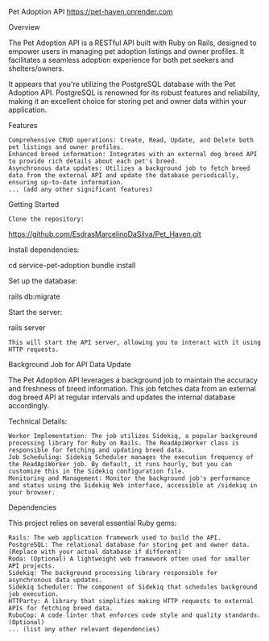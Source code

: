 Pet Adoption API
https://pet-haven.onrender.com

Overview

The Pet Adoption API is a RESTful API built with Ruby on Rails, designed to empower users in managing pet adoption listings and owner profiles. It facilitates a seamless adoption experience for both pet seekers and shelters/owners.

It appears that you're utilizing the PostgreSQL database with the Pet Adoption API. PostgreSQL is renowned for its robust features and reliability, making it an excellent choice for storing pet and owner data within your application.

Features

    Comprehensive CRUD operations: Create, Read, Update, and Delete both pet listings and owner profiles.
    Enhanced breed information: Integrates with an external dog breed API to provide rich details about each pet's breed.
    Asynchronous data updates: Utilizes a background job to fetch breed data from the external API and update the database periodically, ensuring up-to-date information.
    ... (add any other significant features)

Getting Started

    Clone the repository:
   

   https://github.com/EsdrasMarcelinoDaSilva/Pet_Haven.git

   

Install dependencies:


cd service-pet-adoption
bundle install



Set up the database:


rails db:migrate



Start the server:


rails server



    This will start the API server, allowing you to interact with it using HTTP requests.

Background Job for API Data Update

The Pet Adoption API leverages a background job to maintain the accuracy and freshness of breed information. This job fetches data from an external dog breed API at regular intervals and updates the internal database accordingly.

Technical Details:

    Worker Implementation: The job utilizes Sidekiq, a popular background processing library for Ruby on Rails. The ReadApiWorker class is responsible for fetching and updating breed data.
    Job Scheduling: Sidekiq Scheduler manages the execution frequency of the ReadApiWorker job. By default, it runs hourly, but you can customize this in the Sidekiq configuration file.
    Monitoring and Management: Monitor the background job's performance and status using the Sidekiq Web interface, accessible at /sidekiq in your browser.

Dependencies

This project relies on several essential Ruby gems:

    Rails: The web application framework used to build the API.
    PostgreSQL: The relational database for storing pet and owner data. (Replace with your actual database if different)
    Roda: (Optional) A lightweight web framework often used for smaller API projects.
    Sidekiq: The background processing library responsible for asynchronous data updates.
    Sidekiq Scheduler: The component of Sidekiq that schedules background job execution.
    HTTParty: A library that simplifies making HTTP requests to external APIs for fetching breed data.
    RuboCop: A code linter that enforces code style and quality standards. (Optional)
    ... (list any other relevant dependencies)
